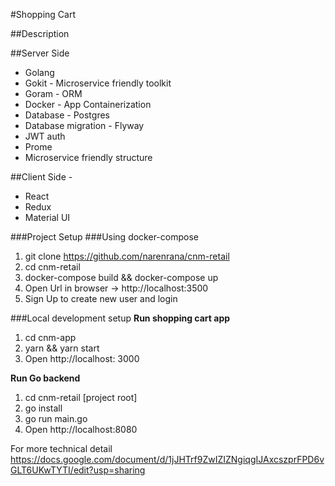 #Shopping Cart
 
##Description

 
##Server Side
  - Golang 
  - Gokit - Microservice friendly toolkit  
  - Goram -  ORM 
  - Docker - App Containerization 
  - Database - Postgres
  - Database migration - Flyway 
  - JWT auth
  - Prome
  - Microservice friendly structure 

##Client Side -
  - React
  - Redux
  - Material UI

###Project Setup
###Using docker-compose
  1.  git clone https://github.com/narenrana/cnm-retail
  2.  cd cnm-retail
  3.  docker-compose build && docker-compose up
  4.  Open Url in browser -> http://localhost:3500
  5.  Sign Up to create new user and login
  
 ###Local development setup
**Run shopping cart app**
  1. cd cnm-app 
  2. yarn && yarn start
  3. Open http://localhost: 3000

**Run Go backend**
  1. cd cnm-retail [project root] 
  2. go install
  3. go run main.go
  4. Open http://localhost:8080

 
For more technical detail
https://docs.google.com/document/d/1jJHTrf9ZwIZIZNgiqgIJAxcszprFPD6vGLT6UKwTYTI/edit?usp=sharing
 
 
